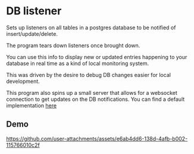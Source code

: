 # DB listener

Sets up listeners on all tables in a postgres database to be notified of insert/update/delete.

The program tears down listeners once brought down.

You can use this info to display new or updated entries happening to your database in real time as a kind of local monitoring system.

This was driven by the desire to debug DB changes easier for local development.


This program also spins up a small server that allows for a websocket connection to get updates on the DB notifications. You can find a default implementation [here](https://github.com/jmatth11/db_listener_web)

## Demo

https://github.com/user-attachments/assets/e6ab4dd6-138d-4afb-b002-115766010c2f
